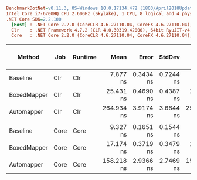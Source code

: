 ``` ini

BenchmarkDotNet=v0.11.3, OS=Windows 10.0.17134.472 (1803/April2018Update/Redstone4)
Intel Core i7-6700HQ CPU 2.60GHz (Skylake), 1 CPU, 8 logical and 4 physical cores
.NET Core SDK=2.2.100
  [Host] : .NET Core 2.2.0 (CoreCLR 4.6.27110.04, CoreFX 4.6.27110.04), 64bit RyuJIT
  Clr    : .NET Framework 4.7.2 (CLR 4.0.30319.42000), 64bit RyuJIT-v4.7.3260.0
  Core   : .NET Core 2.2.0 (CoreCLR 4.6.27110.04, CoreFX 4.6.27110.04), 64bit RyuJIT


```
|      Method |  Job | Runtime |       Mean |     Error |    StdDev |        Min |        Max | Ratio | RatioSD | Gen 0/1k Op | Gen 1/1k Op | Gen 2/1k Op | Allocated Memory/Op |
|------------ |----- |-------- |-----------:|----------:|----------:|-----------:|-----------:|------:|--------:|------------:|------------:|------------:|--------------------:|
|    Baseline |  Clr |     Clr |   7.877 ns | 0.3434 ns | 0.7244 ns |   7.062 ns |   9.937 ns |  1.00 |    0.00 |      0.0178 |           - |           - |                56 B |
| BoxedMapper |  Clr |     Clr |  25.431 ns | 0.4690 ns | 0.4387 ns |  24.923 ns |  26.270 ns |  3.07 |    0.32 |      0.0178 |           - |           - |                56 B |
|  Automapper |  Clr |     Clr | 264.934 ns | 3.9174 ns | 3.6644 ns | 259.375 ns | 271.946 ns | 31.97 |    3.24 |      0.0277 |           - |           - |                88 B |
|             |      |         |            |           |           |            |            |       |         |             |             |             |                     |
|    Baseline | Core |    Core |   9.327 ns | 0.1651 ns | 0.1544 ns |   8.884 ns |   9.521 ns |  1.00 |    0.00 |      0.0178 |           - |           - |                56 B |
| BoxedMapper | Core |    Core |  17.174 ns | 0.3719 ns | 0.3479 ns |  16.412 ns |  17.462 ns |  1.84 |    0.05 |      0.0178 |           - |           - |                56 B |
|  Automapper | Core |    Core | 158.218 ns | 2.9366 ns | 2.7469 ns | 153.464 ns | 162.450 ns | 16.97 |    0.47 |      0.0279 |           - |           - |                88 B |

